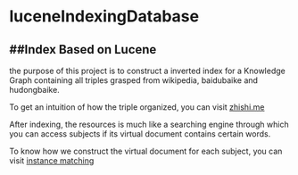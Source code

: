 # luceneIndexingDatabase

##Index Based on Lucene
---
the purpose of this project is to construct a inverted index for a Knowledge Graph containing all triples grasped from wikipedia, baidubaike and hudongbaike.

To get an intuition of how the triple organized, you can visit [zhishi.me](http://zhishi.me/)

After indexing, the resources is much like a searching engine through which you can access subjects if its virtual document contains certain words.

To know how we construct the virtual document for each subject, you can visit [instance matching](https://github.com/MRVERNEY/InstanceMatching)

